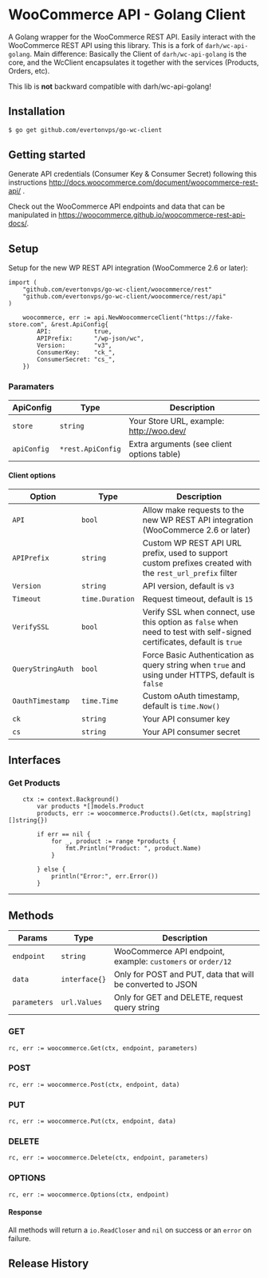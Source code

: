 # WooCommerce API - Golang Client

A Golang wrapper for the WooCommerce REST API. Easily interact with the WooCommerce REST API using this library.
This is a fork of `darh/wc-api-golang`. Main difference: 
Basically the Client of `darh/wc-api-golang` is the core, and the WcClient encapsulates it together with the services (Products, Orders, etc). 

This lib is **not** backward compatible with darh/wc-api-golang!

## Installation

```bash
$ go get github.com/evertonvps/go-wc-client
```

## Getting started

Generate API credentials (Consumer Key & Consumer Secret) following this instructions <http://docs.woocommerce.com/document/woocommerce-rest-api/>
.

Check out the WooCommerce API endpoints and data that can be manipulated in <https://woocommerce.github.io/woocommerce-rest-api-docs/>.

## Setup

Setup for the new WP REST API integration (WooCommerce 2.6 or later):

```golang
import (
	"github.com/evertonvps/go-wc-client/woocommerce/rest"
	"github.com/evertonvps/go-wc-client/woocommerce/rest/api"
)

	woocommerce, err := api.NewWoocommerceClient("https://fake-store.com", &rest.ApiConfig{
		API:            true,
		APIPrefix:      "/wp-json/wc",
		Version:        "v3",
		ConsumerKey:    "ck_",
		ConsumerSecret: "cs_",
	})
```

### Paramaters

|       ApiConfig   |   Type   |                Description                 |
| ----------------- | -------- | ------------------------------------------ |
| `store`           | `string` | Your Store URL, example: http://woo.dev/   |
| `apiConfig`       | `*rest.ApiConfig`  | Extra arguments (see client options table) |

#### Client options

|        Option       |   Type   |                                                      Description                                                       |
|---------------------|----------|------------------------------------------------------------------------------------------------------------------------|
| `API`            | `bool`   | Allow make requests to the new WP REST API integration (WooCommerce 2.6 or later)                                      |
| `APIPrefix`     | `string` | Custom WP REST API URL prefix, used to support custom prefixes created with the `rest_url_prefix` filter               |
| `Version`           | `string` | API version, default is `v3`                                                                                           |
| `Timeout`           | `time.Duration`    | Request timeout, default is `15`                                                                                       |
| `VerifySSL`        | `bool`   | Verify SSL when connect, use this option as `false` when need to test with self-signed certificates, default is `true` |
| `QueryStringAuth` | `bool`   | Force Basic Authentication as query string when `true` and using under HTTPS, default is `false`                       |
| `OauthTimestamp`   | `time.Time` | Custom oAuth timestamp, default is `time.Now()`                                                                            |
| `ck`              | `string` | Your API consumer key                      |
| `cs`              | `string` | Your API consumer secret                   |

## Interfaces
### Get Products
```golang
    ctx := context.Background()
		var products *[]models.Product
		products, err := woocommerce.Products().Get(ctx, map[string][]string{})

		if err == nil {
			for _, product := range *products {
				fmt.Println("Product: ", product.Name)
			}

		} else {
			println("Error:", err.Error())
		}
```
----

## Methods

|    Params    |   Type   |                         Description                          |
| ------------ | -------- | ------------------------------------------------------------ |
| `endpoint`   | `string` | WooCommerce API endpoint, example: `customers` or `order/12` |
| `data`       | `interface{}`  | Only for POST and PUT, data that will be converted to JSON   |
| `parameters` | `url.Values`  | Only for GET and DELETE, request query string                |

### GET

```golang
rc, err := woocommerce.Get(ctx, endpoint, parameters)
```

### POST

```golang
rc, err := woocommerce.Post(ctx, endpoint, data)
```

### PUT

```golang
rc, err := woocommerce.Put(ctx, endpoint, data)
```

### DELETE

```golang
rc, err := woocommerce.Delete(ctx, endpoint, parameters)
```

### OPTIONS

```golang
rc, err := woocommerce.Options(ctx, endpoint)
```

#### Response

All methods will return a `io.ReadCloser` and `nil` on success or an `error` on failure.

## Release History
